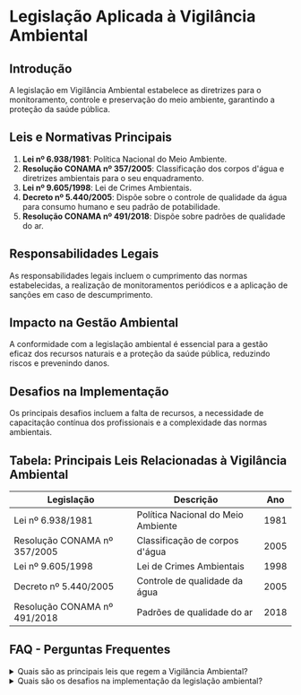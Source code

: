 
# Legislação Aplicada à Vigilância Ambiental

## Introdução
A legislação em Vigilância Ambiental estabelece as diretrizes para o monitoramento, controle e preservação do meio ambiente, garantindo a proteção da saúde pública.

## Leis e Normativas Principais
1. **Lei nº 6.938/1981**: Política Nacional do Meio Ambiente.
2. **Resolução CONAMA nº 357/2005**: Classificação dos corpos d'água e diretrizes ambientais para o seu enquadramento.
3. **Lei nº 9.605/1998**: Lei de Crimes Ambientais.
4. **Decreto nº 5.440/2005**: Dispõe sobre o controle de qualidade da água para consumo humano e seu padrão de potabilidade.
5. **Resolução CONAMA nº 491/2018**: Dispõe sobre padrões de qualidade do ar.

## Responsabilidades Legais
As responsabilidades legais incluem o cumprimento das normas estabelecidas, a realização de monitoramentos periódicos e a aplicação de sanções em caso de descumprimento.

## Impacto na Gestão Ambiental
A conformidade com a legislação ambiental é essencial para a gestão eficaz dos recursos naturais e a proteção da saúde pública, reduzindo riscos e prevenindo danos.

## Desafios na Implementação
Os principais desafios incluem a falta de recursos, a necessidade de capacitação contínua dos profissionais e a complexidade das normas ambientais.

## Tabela: Principais Leis Relacionadas à Vigilância Ambiental
| Legislação                       | Descrição                                | Ano        |
|----------------------------------|------------------------------------------|------------|
| Lei nº 6.938/1981                | Política Nacional do Meio Ambiente       | 1981       |
| Resolução CONAMA nº 357/2005     | Classificação de corpos d'água           | 2005       |
| Lei nº 9.605/1998                | Lei de Crimes Ambientais                 | 1998       |
| Decreto nº 5.440/2005            | Controle de qualidade da água            | 2005       |
| Resolução CONAMA nº 491/2018     | Padrões de qualidade do ar               | 2018       |

## FAQ - Perguntas Frequentes

<details>
<summary>Quais são as principais leis que regem a Vigilância Ambiental?</summary>
As principais leis incluem a Lei nº 6.938/1981 (Política Nacional do Meio Ambiente), a Lei nº 9.605/1998 (Lei de Crimes Ambientais) e diversas resoluções do CONAMA.
</details>

<details>
<summary>Quais são os desafios na implementação da legislação ambiental?</summary>
Os desafios incluem a escassez de recursos, a necessidade de capacitação dos profissionais e a complexidade das normas.
</details>
    